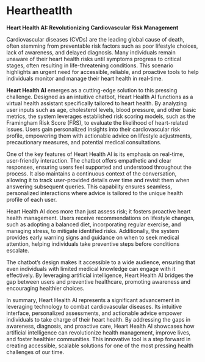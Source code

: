 # Heartheatlth

**Heart Health AI: Revolutionizing Cardiovascular Risk Management**

Cardiovascular diseases (CVDs) are the leading global cause of death, often stemming from preventable risk factors such as poor lifestyle choices, lack of awareness, and delayed diagnosis. Many individuals remain unaware of their heart health risks until symptoms progress to critical stages, often resulting in life-threatening conditions. This scenario highlights an urgent need for accessible, reliable, and proactive tools to help individuals monitor and manage their heart health in real-time.

**Heart Health AI** emerges as a cutting-edge solution to this pressing challenge. Designed as an intuitive chatbot, Heart Health AI functions as a virtual health assistant specifically tailored to heart health. By analyzing user inputs such as age, cholesterol levels, blood pressure, and other basic metrics, the system leverages established risk scoring models, such as the Framingham Risk Score (FRS), to evaluate the likelihood of heart-related issues. Users gain personalized insights into their cardiovascular risk profile, empowering them with actionable advice on lifestyle adjustments, precautionary measures, and potential medical consultations.

One of the key features of Heart Health AI is its emphasis on real-time, user-friendly interaction. The chatbot offers empathetic and clear responses, ensuring users feel supported and understood throughout the process. It also maintains a continuous context of the conversation, allowing it to track user-provided details over time and revisit them when answering subsequent queries. This capability ensures seamless, personalized interactions where advice is tailored to the unique health profile of each user.

Heart Health AI does more than just assess risk; it fosters proactive heart health management. Users receive recommendations on lifestyle changes, such as adopting a balanced diet, incorporating regular exercise, and managing stress, to mitigate identified risks. Additionally, the system provides early warning signs and guidance on when to seek medical attention, helping individuals take preventive steps before conditions escalate. 

The chatbot’s design makes it accessible to a wide audience, ensuring that even individuals with limited medical knowledge can engage with it effectively. By leveraging artificial intelligence, Heart Health AI bridges the gap between users and preventive healthcare, promoting awareness and encouraging healthier choices.

In summary, Heart Health AI represents a significant advancement in leveraging technology to combat cardiovascular diseases. Its intuitive interface, personalized assessments, and actionable advice empower individuals to take charge of their heart health. By addressing the gaps in awareness, diagnosis, and proactive care, Heart Health AI showcases how artificial intelligence can revolutionize health management, improve lives, and foster healthier communities. This innovative tool is a step forward in creating accessible, scalable solutions for one of the most pressing health challenges of our time.
